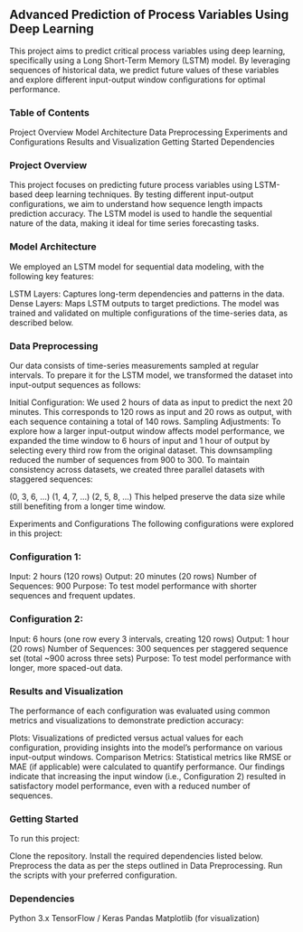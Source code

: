 ## Advanced Prediction of Process Variables Using Deep Learning
This project aims to predict critical process variables using deep learning, specifically using a Long Short-Term Memory (LSTM) model. By leveraging sequences of historical data, we predict future values of these variables and explore different input-output window configurations for optimal performance.

### Table of Contents
Project Overview
Model Architecture
Data Preprocessing
Experiments and Configurations
Results and Visualization
Getting Started
Dependencies
### Project Overview
This project focuses on predicting future process variables using LSTM-based deep learning techniques. By testing different input-output configurations, we aim to understand how sequence length impacts prediction accuracy. The LSTM model is used to handle the sequential nature of the data, making it ideal for time series forecasting tasks.

### Model Architecture
We employed an LSTM model for sequential data modeling, with the following key features:

LSTM Layers: Captures long-term dependencies and patterns in the data.
Dense Layers: Maps LSTM outputs to target predictions.
The model was trained and validated on multiple configurations of the time-series data, as described below.

### Data Preprocessing
Our data consists of time-series measurements sampled at regular intervals. To prepare it for the LSTM model, we transformed the dataset into input-output sequences as follows:

Initial Configuration: We used 2 hours of data as input to predict the next 20 minutes. This corresponds to 120 rows as input and 20 rows as output, with each sequence containing a total of 140 rows.
Sampling Adjustments: To explore how a larger input-output window affects model performance, we expanded the time window to 6 hours of input and 1 hour of output by selecting every third row from the original dataset. This downsampling reduced the number of sequences from 900 to 300.
To maintain consistency across datasets, we created three parallel datasets with staggered sequences:

(0, 3, 6, …)
(1, 4, 7, …)
(2, 5, 8, …)
This helped preserve the data size while still benefiting from a longer time window.

Experiments and Configurations
The following configurations were explored in this project:

### Configuration 1:

Input: 2 hours (120 rows)
Output: 20 minutes (20 rows)
Number of Sequences: 900
Purpose: To test model performance with shorter sequences and frequent updates.
### Configuration 2:

Input: 6 hours (one row every 3 intervals, creating 120 rows)
Output: 1 hour (20 rows)
Number of Sequences: 300 sequences per staggered sequence set (total ~900 across three sets)
Purpose: To test model performance with longer, more spaced-out data.
### Results and Visualization
The performance of each configuration was evaluated using common metrics and visualizations to demonstrate prediction accuracy:

Plots: Visualizations of predicted versus actual values for each configuration, providing insights into the model’s performance on various input-output windows.
Comparison Metrics: Statistical metrics like RMSE or MAE (if applicable) were calculated to quantify performance.
Our findings indicate that increasing the input window (i.e., Configuration 2) resulted in satisfactory model performance, even with a reduced number of sequences.

### Getting Started
To run this project:

Clone the repository.
Install the required dependencies listed below.
Preprocess the data as per the steps outlined in Data Preprocessing.
Run the scripts with your preferred configuration.


### Dependencies
Python 3.x
TensorFlow / Keras
Pandas
Matplotlib (for visualization)
